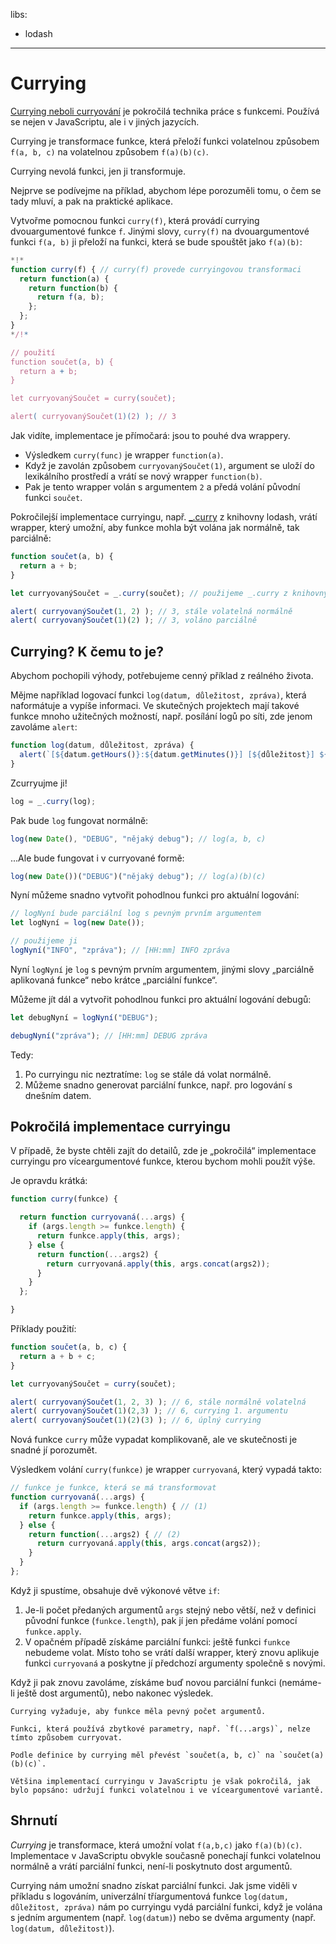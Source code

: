 libs:
  - lodash

---

# Currying

[Currying neboli curryování](https://en.wikipedia.org/wiki/Currying) je pokročilá technika práce s funkcemi. Používá se nejen v JavaScriptu, ale i v jiných jazycích.

Currying je transformace funkce, která přeloží funkci volatelnou způsobem `f(a, b, c)` na volatelnou způsobem `f(a)(b)(c)`.

Currying nevolá funkci, jen ji transformuje.

Nejprve se podívejme na příklad, abychom lépe porozuměli tomu, o čem se tady mluví, a pak na praktické aplikace.

Vytvořme pomocnou funkci `curry(f)`, která provádí currying dvouargumentové funkce `f`. Jinými slovy, `curry(f)` na dvouargumentové funkci `f(a, b)` ji přeloží na funkci, která se bude spouštět jako `f(a)(b)`:

```js run
*!*
function curry(f) { // curry(f) provede curryingovou transformaci
  return function(a) {
    return function(b) {
      return f(a, b);
    };
  };
}
*/!*

// použití
function součet(a, b) {
  return a + b;
}

let curryovanýSoučet = curry(součet);

alert( curryovanýSoučet(1)(2) ); // 3
```

Jak vidíte, implementace je přímočará: jsou to pouhé dva wrappery.

- Výsledkem `curry(func)` je wrapper `function(a)`.
- Když je zavolán způsobem `curryovanýSoučet(1)`, argument se uloží do lexikálního prostředí a vrátí se nový wrapper `function(b)`.
- Pak je tento wrapper volán s argumentem `2` a předá volání původní funkci `součet`.

Pokročilejší implementace curryingu, např. [_.curry](https://lodash.com/docs#curry) z knihovny lodash, vrátí wrapper, který umožní, aby funkce mohla být volána jak normálně, tak parciálně:

```js run
function součet(a, b) {
  return a + b;
}

let curryovanýSoučet = _.curry(součet); // použijeme _.curry z knihovny lodash

alert( curryovanýSoučet(1, 2) ); // 3, stále volatelná normálně
alert( curryovanýSoučet(1)(2) ); // 3, voláno parciálně
```

## Currying? K čemu to je?

Abychom pochopili výhody, potřebujeme cenný příklad z reálného života.

Mějme například logovací funkci `log(datum, důležitost, zpráva)`, která naformátuje a vypíše informaci. Ve skutečných projektech mají takové funkce mnoho užitečných možností, např. posílání logů po síti, zde jenom zavoláme `alert`:

```js
function log(datum, důležitost, zpráva) {
  alert(`[${datum.getHours()}:${datum.getMinutes()}] [${důležitost}] ${zpráva}`);
}
```

Zcurryujme ji!

```js
log = _.curry(log);
```

Pak bude `log` fungovat normálně:

```js
log(new Date(), "DEBUG", "nějaký debug"); // log(a, b, c)
```

...Ale bude fungovat i v curryované formě:

```js
log(new Date())("DEBUG")("nějaký debug"); // log(a)(b)(c)
```

Nyní můžeme snadno vytvořit pohodlnou funkci pro aktuální logování:

```js
// logNyní bude parciální log s pevným prvním argumentem
let logNyní = log(new Date());

// použijeme ji
logNyní("INFO", "zpráva"); // [HH:mm] INFO zpráva
```

Nyní `logNyní` je `log` s pevným prvním argumentem, jinými slovy „parciálně aplikovaná funkce“ nebo krátce „parciální funkce“.

Můžeme jít dál a vytvořit pohodlnou funkci pro aktuální logování debugů:

```js
let debugNyní = logNyní("DEBUG");

debugNyní("zpráva"); // [HH:mm] DEBUG zpráva
```

Tedy:
1. Po curryingu nic neztratíme: `log` se stále dá volat normálně.
2. Můžeme snadno generovat parciální funkce, např. pro logování s dnešním datem.

## Pokročilá implementace curryingu

V případě, že byste chtěli zajít do detailů, zde je „pokročilá“ implementace curryingu pro víceargumentové funkce, kterou bychom mohli použít výše.

Je opravdu krátká:

```js
function curry(funkce) {

  return function curryovaná(...args) {
    if (args.length >= funkce.length) {
      return funkce.apply(this, args);
    } else {
      return function(...args2) {
        return curryovaná.apply(this, args.concat(args2));
      }
    }
  };

}
```

Příklady použití:

```js
function součet(a, b, c) {
  return a + b + c;
}

let curryovanýSoučet = curry(součet);

alert( curryovanýSoučet(1, 2, 3) ); // 6, stále normálně volatelná
alert( curryovanýSoučet(1)(2,3) ); // 6, currying 1. argumentu
alert( curryovanýSoučet(1)(2)(3) ); // 6, úplný currying
```

Nová funkce `curry` může vypadat komplikovaně, ale ve skutečnosti je snadné jí porozumět.

Výsledkem volání `curry(funkce)` je wrapper `curryovaná`, který vypadá takto:

```js
// funkce je funkce, která se má transformovat
function curryovaná(...args) {
  if (args.length >= funkce.length) { // (1)
    return funkce.apply(this, args);
  } else {
    return function(...args2) { // (2)
      return curryovaná.apply(this, args.concat(args2));
    }
  }
};
```

Když ji spustíme, obsahuje dvě výkonové větve `if`:

1. Je-li počet předaných argumentů `args` stejný nebo větší, než v definici původní funkce (`funkce.length`), pak jí jen předáme volání pomocí `funkce.apply`. 
2. V opačném případě získáme parciální funkci: ještě funkci `funkce` nebudeme volat. Místo toho se vrátí další wrapper, který znovu aplikuje funkci `curryovaná` a poskytne jí předchozí argumenty společně s novými.

Když ji pak znovu zavoláme, získáme buď novou parciální funkci (nemáme-li ještě dost argumentů), nebo nakonec výsledek.

```smart header="Jen pro funkce s pevnou délkou"
Currying vyžaduje, aby funkce měla pevný počet argumentů.

Funkci, která používá zbytkové parametry, např. `f(...args)`, nelze tímto způsobem curryovat.
```

```smart header="Víc než jen currying"
Podle definice by currying měl převést `součet(a, b, c)` na `součet(a)(b)(c)`.

Většina implementací curryingu v JavaScriptu je však pokročilá, jak bylo popsáno: udržují funkci volatelnou i ve víceargumentové variantě.
```

## Shrnutí

*Currying* je transformace, která umožní volat `f(a,b,c)` jako `f(a)(b)(c)`. Implementace v JavaScriptu obvykle současně ponechají funkci volatelnou normálně a vrátí parciální funkci, není-li poskytnuto dost argumentů.

Currying nám umožní snadno získat parciální funkci. Jak jsme viděli v příkladu s logováním, univerzální tříargumentová funkce `log(datum, důležitost, zpráva)` nám po curryingu vydá parciální funkci, když je volána s jedním argumentem (např. `log(datum)`) nebo se dvěma argumenty (např. `log(datum, důležitost)`).  
